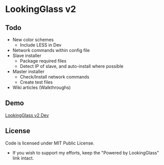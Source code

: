 # LookingGlass v2

## Todo

- New color schemes
  - Include LESS in Dev
- Network commands within config file
- Slave installer
  - Package required files
  - Detect IP of slave, and auto-install where possible
- Master installer
  - Check/Install network commands
  - Create test files
- Wiki articles (Walkthroughs)

## Demo

[LookingGlass v2 Dev](http://lg.iamtelephone.com/dev/)

## License

Code is licensed under MIT Public License.

* If you wish to support my efforts, keep the "Powered by LookingGlass" link intact.